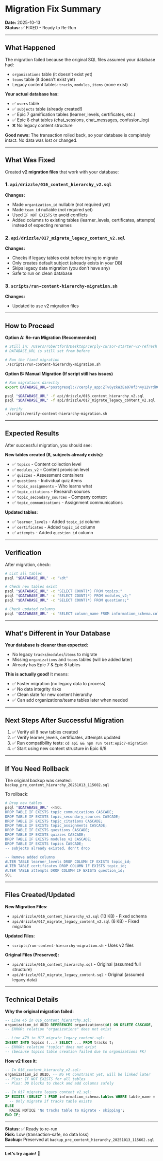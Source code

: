 # Migration Fix Summary
**Date:** 2025-10-13  
**Status:** ✅ FIXED - Ready to Re-Run

---

## What Happened

The migration failed because the original SQL files assumed your database had:
- `organizations` table (it doesn't exist yet)
- `teams` table (it doesn't exist yet)  
- Legacy content tables: `tracks`, `modules`, `items` (none exist)

**Your actual database has:**
- ✅ `users` table
- ✅ `subjects` table (already created!)
- ✅ Epic 7 gamification tables (learner_levels, certificates, etc.)
- ✅ Epic 8 chat tables (chat_sessions, chat_messages, confusion_log)
- ❌ No legacy content structure

**Good news:** The transaction rolled back, so your database is completely intact. No data was lost or changed.

---

## What Was Fixed

Created **v2 migration files** that work with your database:

### 1. `api/drizzle/016_content_hierarchy_v2.sql`
**Changes:**
- Made `organization_id` nullable (not required yet)
- Made `team_id` nullable (not required yet)
- Used `IF NOT EXISTS` to avoid conflicts
- Added columns to existing tables (learner_levels, certificates, attempts) instead of expecting renames

### 2. `api/drizzle/017_migrate_legacy_content_v2.sql`
**Changes:**
- Checks if legacy tables exist before trying to migrate
- Only creates default subject (already exists in your DB)
- Skips legacy data migration (you don't have any)
- Safe to run on clean database

### 3. `scripts/run-content-hierarchy-migration.sh`
**Changes:**
- Updated to use v2 migration files

---

## How to Proceed

**Option A: Re-run Migration (Recommended)**

```bash
# Still in: /Users/robertford/Desktop/cerply-cursor-starter-v2-refresh
# DATABASE_URL is still set from before

# Run the fixed migration
./scripts/run-content-hierarchy-migration.sh
```

**Option B: Manual Migration (If script still has issues)**

```bash
# Run migrations directly
export DATABASE_URL="postgresql://cerply_app:ZTv6yzkW3EaO7Hf3n4y12VrdRGtikO8T@dpg-d324843uibrs739hldp0-a.frankfurt-postgres.render.com/cerply"

psql "$DATABASE_URL" -f api/drizzle/016_content_hierarchy_v2.sql
psql "$DATABASE_URL" -f api/drizzle/017_migrate_legacy_content_v2.sql

# Verify
./scripts/verify-content-hierarchy-migration.sh
```

---

## Expected Results

After successful migration, you should see:

**New tables created (8, subjects already exists):**
- ✅ `topics` - Content collection level
- ✅ `modules_v2` - Content provision level
- ✅ `quizzes` - Assessment containers
- ✅ `questions` - Individual quiz items
- ✅ `topic_assignments` - Who learns what
- ✅ `topic_citations` - Research sources
- ✅ `topic_secondary_sources` - Company context
- ✅ `topic_communications` - Assignment communications

**Updated tables:**
- ✅ `learner_levels` - Added `topic_id` column
- ✅ `certificates` - Added `topic_id` column
- ✅ `attempts` - Added `question_id` column

---

## Verification

After migration, check:

```bash
# List all tables
psql "$DATABASE_URL" -c "\dt"

# Check new tables exist
psql "$DATABASE_URL" -c "SELECT COUNT(*) FROM topics;"
psql "$DATABASE_URL" -c "SELECT COUNT(*) FROM modules_v2;"
psql "$DATABASE_URL" -c "SELECT COUNT(*) FROM questions;"

# Check updated columns
psql "$DATABASE_URL" -c "SELECT column_name FROM information_schema.columns WHERE table_name='learner_levels' AND column_name='topic_id';"
```

---

## What's Different in Your Database

**Your database is cleaner than expected:**
- No legacy `tracks`/`modules`/`items` to migrate
- Missing `organizations` and `teams` tables (will be added later)
- Already has Epic 7 & Epic 8 tables

**This is actually good!** It means:
- ✅ Faster migration (no legacy data to process)
- ✅ No data integrity risks
- ✅ Clean slate for new content hierarchy
- ✅ Can add organizations/teams tables later when needed

---

## Next Steps After Successful Migration

1. ✅ Verify all 8 new tables created
2. ✅ Verify learner_levels, certificates, attempts updated
3. ✅ Run compatibility tests: `cd api && npm run test:epic7-migration`
4. ✅ Start using new content structure in Epic 6/8

---

## If You Need Rollback

The original backup was created: `backup_pre_content_hierarchy_20251013_115602.sql`

To rollback:
```bash
# Drop new tables
psql "$DATABASE_URL" <<SQL
DROP TABLE IF EXISTS topic_communications CASCADE;
DROP TABLE IF EXISTS topic_secondary_sources CASCADE;
DROP TABLE IF EXISTS topic_citations CASCADE;
DROP TABLE IF EXISTS topic_assignments CASCADE;
DROP TABLE IF EXISTS questions CASCADE;
DROP TABLE IF EXISTS quizzes CASCADE;
DROP TABLE IF EXISTS modules_v2 CASCADE;
DROP TABLE IF EXISTS topics CASCADE;
-- subjects already existed, don't drop

-- Remove added columns
ALTER TABLE learner_levels DROP COLUMN IF EXISTS topic_id;
ALTER TABLE certificates DROP COLUMN IF EXISTS topic_id;
ALTER TABLE attempts DROP COLUMN IF EXISTS question_id;
SQL
```

---

## Files Created/Updated

**New Migration Files:**
- `api/drizzle/016_content_hierarchy_v2.sql` (13 KB) - Fixed schema
- `api/drizzle/017_migrate_legacy_content_v2.sql` (6 KB) - Fixed migration

**Updated Files:**
- `scripts/run-content-hierarchy-migration.sh` - Uses v2 files

**Original Files (Preserved):**
- `api/drizzle/016_content_hierarchy.sql` - Original (assumed full structure)
- `api/drizzle/017_migrate_legacy_content.sql` - Original (assumed legacy data)

---

## Technical Details

**Why the original migration failed:**

```sql
-- Line 45 in 016_content_hierarchy.sql:
organization_id UUID REFERENCES organizations(id) ON DELETE CASCADE,
-- ERROR: relation "organizations" does not exist

-- Line 479 in 017_migrate_legacy_content.sql:
INSERT INTO topics (...) SELECT ... FROM tracks t;
-- ERROR: relation "topics" does not exist
-- (because topics table creation failed due to organizations FK)
```

**How v2 fixes it:**

```sql
-- In 016_content_hierarchy_v2.sql:
organization_id UUID, -- No FK constraint yet, will be linked later
-- Plus: IF NOT EXISTS for all tables
-- Plus: DO blocks to check and add columns safely

-- In 017_migrate_legacy_content_v2.sql:
IF EXISTS (SELECT 1 FROM information_schema.tables WHERE table_name = 'tracks') THEN
  -- Only migrate if tracks table exists
ELSE
  RAISE NOTICE 'No tracks table to migrate - skipping';
END IF;
```

---

**Status:** ✅ Ready to re-run  
**Risk:** Low (transaction-safe, no data loss)  
**Backup:** Preserved at `backup_pre_content_hierarchy_20251013_115602.sql`

---

**Let's try again!** 🚀

